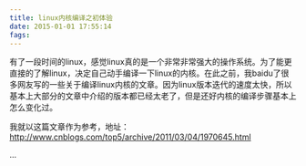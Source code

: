 ```yaml
---
title: linux内核编译之初体验
date: 2015-01-01 17:55:14
fags: 
---
```

<!--markdown-->有了一段时间的linux，感觉linux真的是一个非常非常强大的操作系统。为了能更直接的了解linux，决定自己动手编译一下linux的内核。在此之前，我baidu了很多网友写的一些关于编译linux内核的文章。因为linux版本迭代的速度太快，所以基本上大部分的文章中介绍的版本都已经太老了，但是还好内核的编译步骤基本上怎么变化过。
我就以这篇文章作为参考，地址：http://www.cnblogs.com/top5/archive/2011/03/04/1970645.html

...

